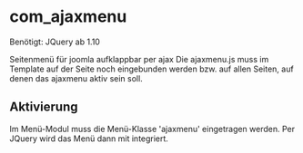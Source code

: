 com_ajaxmenu
============

Benötigt: JQuery ab 1.10

Seitenmenü für joomla aufklappbar per ajax
Die ajaxmenu.js muss im Template auf der Seite noch eingebunden werden bzw. auf allen Seiten, auf denen das ajaxmenu aktiv sein soll.

Aktivierung
-----------

Im Menü-Modul muss die Menü-Klasse 'ajaxmenu' eingetragen werden.
Per JQuery wird das Menü dann mit integriert.
